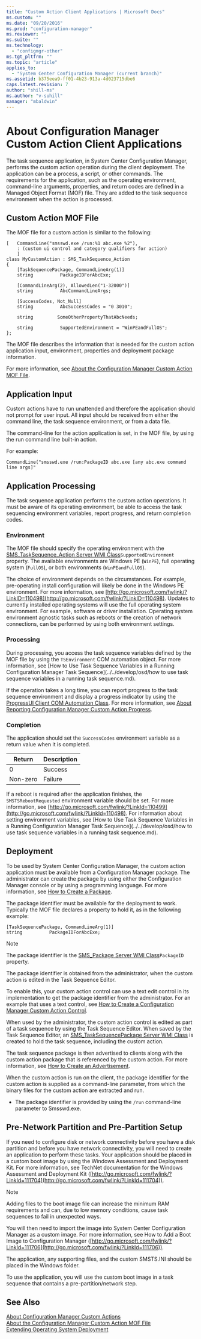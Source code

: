 ```yaml
---
title: "Custom Action Client Applications | Microsoft Docs"
ms.custom: ""
ms.date: "09/20/2016"
ms.prod: "configuration-manager"
ms.reviewer: ""
ms.suite: ""
ms.technology:
  - "configmgr-other"
ms.tgt_pltfrm: ""
ms.topic: "article"
applies_to:
  - "System Center Configuration Manager (current branch)"
ms.assetid: b375eea9-ff01-4b23-913a-4d023715dbe6
caps.latest.revision: 7
author: "shill-ms"
ms.author: "v-suhill"
manager: "mbaldwin"
---
```

# About Configuration Manager Custom Action Client Applications
The task sequence application, in System Center Configuration Manager, performs the custom action operation during the client deployment. The application can be a process, a script, or other commands. The requirements for the application, such as the operating environment, command-line arguments, properties, and return codes are defined in a Managed Object Format (MOF) file. They are added to the task sequence environment when the action is processed.  

## Custom Action MOF File  
 The MOF file for a custom action is similar to the following:  

```  
[   CommandLine("smsswd.exe /run:%1 abc.exe %2"),  
    : (custom ui control and category qualifiers for action)  
    ]  
class MyCustomAction : SMS_TaskSequence_Action  
{  
    [TaskSequencePackage, CommandLineArg(1)]  
    string          PackageIDForAbcExe;  

    [CommandLineArg(2), AllowedLen("1-32000")]  
    string          AbcCommandLineArgs;  

    [SuccessCodes, Not_Null]  
    string          AbcSuccessCodes = "0 3010";  

    string         SomeOtherPropertyThatAbcNeeds;  

    string          SupportedEnvironment = "WinPEandFullOS";  
};  
```  

 The MOF file describes the information that is needed for the custom action application input, environment, properties and deployment package information.  

 For more information, see [About the Configuration Manager Custom Action MOF File](../../develop/osd/about-configuration-manager-custom-action-mof-files.md).  

## Application Input  
 Custom actions have to run unattended and therefore the application should not prompt for user input. All input should be received from either the command line, the task sequence environment, or from a data file.  

 The command-line for the action application is set, in the MOF file, by using the run command line built-in action.  

 For example:  

```  
CommandLine("smsswd.exe /run:PackageID abc.exe [any abc.exe command line args]"  
```  

## Application Processing  
 The task sequence application performs the custom action operations. It must be aware of its operating environment, be able to access the task sequencing environment variables, report progress, and return completion codes.  

### Environment  
 The MOF file should specify the operating environment with the [SMS_TaskSequence_Action Server WMI Class](../../develop/reference/osd/sms_tasksequence_action-server-wmi-class.md)`SupportedEnvironment` property. The available environments are Windows PE (`WinPE`), full operating system (`FullOS`), or both environments (`WinPEandFullOS`).  

 The choice of environment depends on the circumstances. For example, pre-operating install configuration will likely be done in the Windows PE environment. For more information, see [http://go.microsoft.com/fwlink/?LinkID=110498](http://go.microsoft.com/fwlink/?LinkID=110498). Updates to currently installed operating systems will use the full operating system environment. For example, software or driver installation. Operating system environment agnostic tasks such as reboots or the creation of network connections, can be performed by using both environment settings.  

### Processing  
 During processing, you access the task sequence variables defined by the MOF file by using the `TSEnvironment` COM automation object. For more information, see [How to Use Task Sequence Variables in a Running Configuration Manager Task Sequence](../../develop/osd/how to use task sequence variables in a running task sequence.md).  

 If the operation takes a long time, you can report progress to the task sequence environment and display a progress indicator by using the [ProgressUI Client COM Automation Class](../../develop/reference/core/clients/client-classes/progressui-client-com-automation-class.md). For more information, see [About Reporting Configuration Manager Custom Action Progress](../../develop/osd/about-reporting-configuration-manager-custom-action-progress.md).  

### Completion  
 The application should set the `SuccessCodes` environment variable as a return value when it is completed.  

|Return|Description|  
|------------|-----------------|  
|0|Success|  
|Non-zero|Failure|  

 If a reboot is required after the application finishes, the `SMSTSRebootRequested` environment variable should be set. For more information, see [http://go.microsoft.com/fwlink/?LinkId=110499](http://go.microsoft.com/fwlink/?LinkId=110498). For information about setting environment variables, see [How to Use Task Sequence Variables in a Running Configuration Manager Task Sequence](../../develop/osd/how to use task sequence variables in a running task sequence.md).  

## Deployment  
 To be used by System Center Configuration Manager, the custom action application must be available from a Configuration Manager package. The administrator can create the package by using either the Configuration Manager console or by using a programming language. For more information, see [How to Create a Package](../../develop/core/servers/configure/how-to-create-a-package.md).  

 The package identifier must be available for the deployment to work. Typically the MOF file declares a property to hold it, as in the following example:  

```  
[TaskSequencePackage, CommandLineArg(1)]  
string          PackageIDForAbcExe;  
```  

> [!NOTE]
>  The package identifier is the [SMS_Package Server WMI Class](../../develop/reference/core/servers/configure/sms_package-server-wmi-class.md)`PackageID` property.  

 The package identifier is obtained from the administrator, when the custom action is edited in the Task Sequence Editor.  

 To enable this, your custom action control can use a text edit control in its implementation to get the package identifier from the administrator. For an example that uses a text control, see [How to Create a Configuration Manager Custom Action Control](../../develop/osd/how-to-create-a-configuration-manager-custom-action-control.md).  

 When used by the administrator, the custom action control is edited as part of a task sequence by using the Task Sequence Editor. When saved by the Task Sequence Editor, an [SMS_TaskSequencePackage Server WMI Class](../../develop/reference/osd/sms_tasksequencepackage-server-wmi-class.md) is created to hold the task sequence, including the custom action.  

 The task sequence package is then advertised to clients along with the custom action package that is referenced by the custom action. For more information, see [How to Create an Advertisement](../../develop/core/servers/configure/how-to-create-an-advertisement.md).  

 When the custom action is run on the client, the package identifier for the custom action is supplied as a command-line parameter, from which the binary files for the custom action are extracted and run.  

-   The package identifier is provided by using the `/run` command-line parameter to Smsswd.exe.  

## Pre-Network Partition and Pre-Partition Setup  
 If you need to configure disk or network connectivity before you have a disk partition and before you have network connectivity, you will need to create an application to perform these tasks. Your application should be placed in a custom boot image by using the Windows Assessment and Deployment Kit. For more information, see TechNet documentation for the Windows Assessment and Deployment Kit ([http://go.microsoft.com/fwlink/?LinkId=111704](http://go.microsoft.com/fwlink/?LinkId=111704)).  

> [!NOTE]
>  Adding files to the boot image file can increase the minimum RAM requirements and can, due to low memory conditions, cause task sequences to fail in unexpected ways.  

 You will then need to import the image into System Center Configuration Manager as a custom image. For more information, see How to Add a Boot Image to Configuration Manager ([http://go.microsoft.com/fwlink/?LinkId=111706](http://go.microsoft.com/fwlink/?LinkId=111706)).  

 The application, any supporting files, and the custom SMSTS.INI should be placed in the Windows folder.  

 To use the application, you will use the custom boot image in a task sequence that contains a pre-partition/network step.  

## See Also  
 [About Configuration Manager Custom Actions](../../develop/osd/about-configuration-manager-custom-actions.md)   
 [About the Configuration Manager Custom Action MOF File](../../develop/osd/about-configuration-manager-custom-action-mof-files.md)   
 [Extending Operating System Deployment](../../develop/osd/extending-operating-system-deployment.md)
